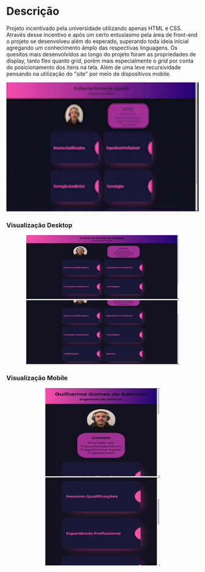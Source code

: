 # Descrição
Projeto incentivado pela universidade utilizando apenas HTML e CSS. Através desse incentivo e após um certo entusiasmo pela área de front-end o projeto se desenvolveu além do esperado, superando toda ideia inicial agregando um conhecimento âmplo das respectivas linguagens. 
Os quesitos mais desenvolvidos ao longo do projeto foram as propriedades de display, tanto flex quanto grid, porém mais especialmente o *grid* por conta do posicionamento dos itens na tela. Além de uma leve recursividade pensando na utilização do "site" por meio de dispositivos mobile.

<center><img width="600px" height="337px" src="assets/gif_apresentacao.gif"></center>

### Visualização Desktop

<center>
<img width="400px" height="167px" src="assets/apresentacao_curriculo1.png">
<img width="400px" height="167px" src="assets/apresentacao_curriculo2.png">
</center>

### Visualização Mobile

<center>
<img width="300px" height="230px" src="assets/recursividade1.png">
<img width="300px" height="230px" src="assets/recursividade2.png">
</center>


